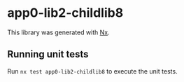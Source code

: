 # app0-lib2-childlib8

This library was generated with [Nx](https://nx.dev).

## Running unit tests

Run `nx test app0-lib2-childlib8` to execute the unit tests.
